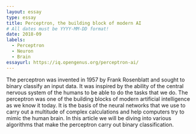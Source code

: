 ```yaml
---
layout: essay
type: essay
title: Perceptron, the building block of modern AI
# All dates must be YYYY-MM-DD format!
date: 2018-09
labels:
  - Perceptron
  - Neuron
  - Brain
essayurl: https://iq.opengenus.org/perceptron-ai/
---
```


The perceptron was invented in 1957 by Frank Rosenblatt and sought to binary classify an input data. It was inspired by the ability of the central nervous system of the humans to be able to do the tasks that we do. The perceptron was one of the building blocks of modern artificial intelligence as we know it today. It is the basis of the neural networks that we use to carry out a multitude of complex calculations and help computers try to mimic the human brain. In this article we will be diving into various algorithms that make the perceptron carry out binary classification.

